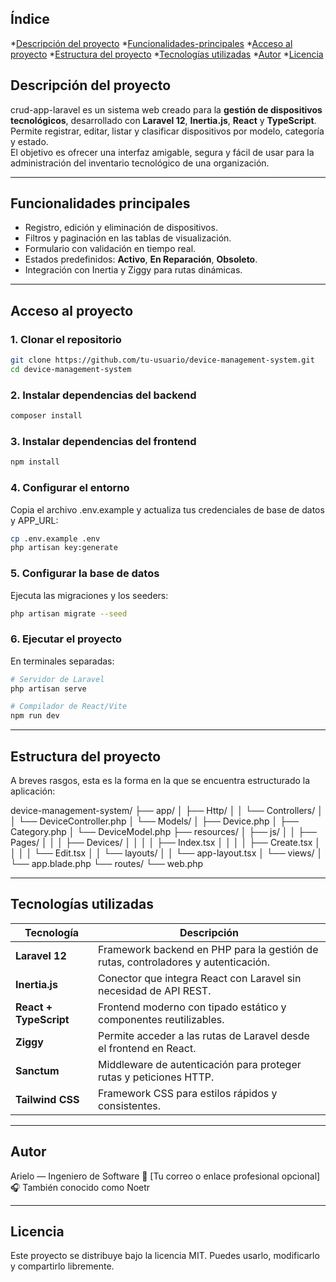 ## Índice
*[Descripción del proyecto](#Descripción-del-proyecto)
*[Funcionalidades-principales](#Funcionalidades-principales)
*[Acceso al proyecto](#Acceso-proyecto)
*[Estructura del proyecto](#Estructura-del-proyecto)
*[Tecnologías utilizadas](#Tecnologías-utilizadas)
*[Autor](#Autor)
*[Licencia](#Licencia)

## Descripción del proyecto

crud-app-laravel es un sistema web creado para la **gestión de dispositivos tecnológicos**, desarrollado con **Laravel 12**, **Inertia.js**, **React** y **TypeScript**.  
Permite registrar, editar, listar y clasificar dispositivos por modelo, categoría y estado.  
El objetivo es ofrecer una interfaz amigable, segura y fácil de usar para la administración del inventario tecnológico de una organización.

---

## Funcionalidades principales

- Registro, edición y eliminación de dispositivos.
- Filtros y paginación en las tablas de visualización.
- Formulario con validación en tiempo real.
- Estados predefinidos: **Activo**, **En Reparación**, **Obsoleto**.
- Integración con Inertia y Ziggy para rutas dinámicas.

---

## Acceso al proyecto

### 1. Clonar el repositorio

```bash
git clone https://github.com/tu-usuario/device-management-system.git
cd device-management-system
```

### 2. Instalar dependencias del backend

```bash
composer install
```

### 3. Instalar dependencias del frontend

```bash
npm install
```

### 4. Configurar el entorno
Copia el archivo .env.example y actualiza tus credenciales de base de datos y APP_URL:

```bash
cp .env.example .env
php artisan key:generate
```

### 5. Configurar la base de datos
Ejecuta las migraciones y los seeders:

```bash
php artisan migrate --seed
```

### 6. Ejecutar el proyecto
En terminales separadas:

```bash
# Servidor de Laravel
php artisan serve

# Compilador de React/Vite
npm run dev
```

---

## Estructura del proyecto

A breves rasgos, esta es la forma en la que se encuentra estructurado la aplicación:

device-management-system/
├── app/
│   ├── Http/
│   │   └── Controllers/
│   │       └── DeviceController.php
│   └── Models/
│       ├── Device.php
│       ├── Category.php
│       └── DeviceModel.php
├── resources/
│   ├── js/
│   │   ├── Pages/
│   │   │   ├── Devices/
│   │   │   │   ├── Index.tsx
│   │   │   │   ├── Create.tsx
│   │   │   │   └── Edit.tsx
│   │   └── layouts/
│   │       └── app-layout.tsx
│   └── views/
│       └── app.blade.php
└── routes/
    └── web.php

---

## Tecnologías utilizadas

| Tecnología | Descripción |
|-------------|-------------|
| **Laravel 12** | Framework backend en PHP para la gestión de rutas, controladores y autenticación. |
| **Inertia.js** | Conector que integra React con Laravel sin necesidad de API REST. |
| **React + TypeScript** | Frontend moderno con tipado estático y componentes reutilizables. |
| **Ziggy** | Permite acceder a las rutas de Laravel desde el frontend en React. |
| **Sanctum** | Middleware de autenticación para proteger rutas y peticiones HTTP. |
| **Tailwind CSS** | Framework CSS para estilos rápidos y consistentes. |

---

## Autor
Arielo — Ingeniero de Software
📧 [Tu correo o enlace profesional opcional]
🎧 También conocido como Noetr

---

## Licencia
Este proyecto se distribuye bajo la licencia MIT.
Puedes usarlo, modificarlo y compartirlo libremente.
